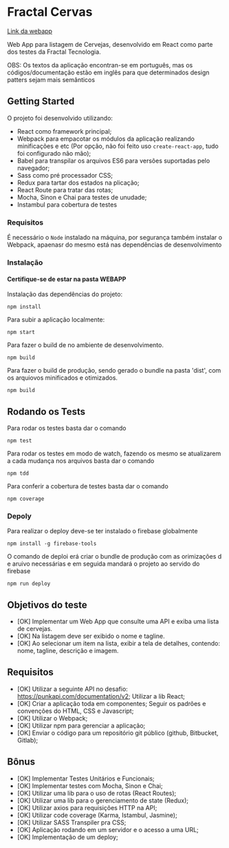 # Fractal Cervas 

[Link da webapp](https://fractalcervas.firebaseapp.com/#/)

Web App para listagem de Cervejas, desenvolvido em React como parte dos testes da Fractal Tecnologia.

OBS: Os textos da aplicação encontran-se em português, mas os códigos/documentação estão em inglês para que determinados design patters sejam mais semânticos 

## Getting Started

O projeto foi desenvolvido utilizando:
  - React como framework principal;
  - Webpack para empacotar os módulos da aplicação realizando minificações e etc (Por opção, não foi feito uso ```create-react-app```, tudo foi configurado não mão);
  - Babel para transpilar os arquivos ES6 para versões suportadas pelo navegador;
  - Sass como pré processador CSS;
  - Redux para tartar dos estados na plicação;
  - React Route para tratar das rotas;
  - Mocha, Sinon e Chai para testes de unudade;
  - Instambul para cobertura de testes
  
### Requisitos
É necessário o ```Node``` instalado na máquina, por segurança também instalar o Webpack, apaenasr do mesmo está nas dependências de desenvolvimento

### Instalação 
#### Certifique-se  de estar na pasta WEBAPP

Instalação das dependências do projeto: 
```
npm install 
```

Para subir a aplicação localmente:
```
npm start
```

Para fazer o build de no ambiente de desenvolvimento.  
```
npm build
```

Para fazer o build de produção, sendo gerado o bundle na pasta 'dist', com os arquiovos minificados e otimizados.    
```
npm build
```

## Rodando os Tests

Para rodar os testes basta dar o comando 
```
npm test
```

Para rodar os testes em modo de watch, fazendo os mesmo se atualizarem a cada mudança nos arquivos basta dar o comando 
```
npm tdd
```

Para conferir a cobertura de testes basta dar o comando 
```
npm coverage
```


### Depoly 

Para realizar o deploy deve-se ter instalado o firebase globalmente

```
npm install -g firebase-tools 
```
O comando de deploi erá criar o bundle de produção com as orimizações d e aruivo necessárias e em seguida mandará o projeto ao servido do firebase
```
npm run deploy  
```



## Objetivos do teste

* [OK] Implementar um Web App que consulte uma API e exiba uma lista de cervejas. 
* [OK] Na listagem deve ser exibido o nome e tagline. 
* [OK] Ao selecionar um item na lista, exibir a tela de detalhes, contendo: nome, tagline, descrição e imagem.


## Requisitos

* [OK] Utilizar a seguinte API no desafio: https://punkapi.com/documentation/v2;
Utilizar a lib React;
* [OK] Criar a aplicação toda em componentes;
Seguir os padrões e convenções do HTML, CSS e Javascript;
* [OK] Utilizar o Webpack;
* [OK] Utilizar npm para gerenciar a aplicação;
* [OK] Enviar o código para um repositório git público (github, Bitbucket, Gitlab);

## Bônus

* [OK] Implementar Testes Unitários e Funcionais;
* [OK] Implementar testes com Mocha, Sinon e Chai;
* [OK] Utilizar uma lib para o uso de rotas (React Routes);
* [OK] Utilizar uma lib para o gerenciamento de state (Redux);
* [OK] Utilizar axios para requisições HTTP na API;
* [OK] Utilizar code coverage (Karma, Istambul, Jasmine);
* [OK] Utilizar SASS Transpiler pra CSS;
* [OK] Aplicação rodando em um servidor e o acesso a uma URL;
* [OK] Implementação de um deploy;

